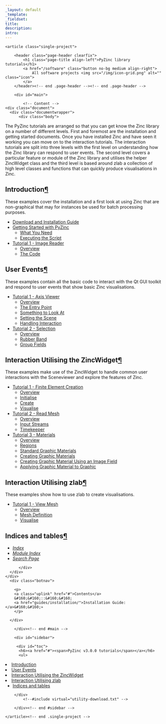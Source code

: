 ```yaml
---
_layout: default
_template: 
_fieldset: 
title: 
description:
intro:
---
```



<!--#include virtual="/inc/header-software.txt" -->

<section id="content" class="container clearfix">

	<article class="single-project">

		<header class="page-header clearfix">
			<h1 class="page-title align-left">PyZinc library tutorials</h1>		
			<a href="/software" class="button no-bg medium align-right">
				All software projects <img src="/img/icon-grid.png" alt="" class="icon">
			</a>			
		</header><!-- end .page-header --><!-- end .page-header -->

		<div id="main">
		
			<!-- Content -->
    <div class="document">
      <div class="documentwrapper">
          <div class="body">
            
  <p>The PyZinc tutorials are arranged so that you can get know the Zinc library on a number of different levels.  First and foremost are the installation and
getting started documents.  Once you have installed Zinc and have seen it working you can move on to the interaction tutorials.  The interaction tutorials
are split into three levels with the first level on understanding how the Zinc library can respond to user events.  The second level covers a particular feature
or module of the Zinc library and utilises the helper ZincWidget class and the third level is based around zlab a collection of high level classes and functions
that can quickly produce visualisations in Zinc.</p>
<div class="section" id="introduction">
<h1>Introduction<a class="headerlink" href="#introduction" title="Permalink to this headline">¶</a></h1>
<p>These examples cover the installation and a first look at using Zinc that are non-graphical
that may for instances be used for batch processing purposes.</p>
<div class="toctree-wrapper compound">
<ul>
<li class="toctree-l1"><a class="reference internal" href="../../download">Download and Installation Guide</a><ul>
</ul>
</li>
<li class="toctree-l1"><a class="reference internal" href="guides/getting-started/">Getting Started with PyZinc</a><ul>
<li class="toctree-l2"><a class="reference internal" href="guides/getting-started/#what-you-need">What You Need</a></li>
<li class="toctree-l2"><a class="reference internal" href="guides/getting-started/#executing-the-script">Executing the Script</a></li>
</ul>
</li>
<li class="toctree-l1"><a class="reference internal" href="image_reader/tutorial/">Tutorial 1 - Image Reader</a><ul>
<li class="toctree-l2"><a class="reference internal" href="image_reader/tutorial/#overview">Overview</a></li>
<li class="toctree-l2"><a class="reference internal" href="image_reader/tutorial/#the-code">The Code</a></li>
</ul>
</li>
</ul>
</div>
</div>
<div class="section" id="user-events">
<h1>User Events<a class="headerlink" href="#user-events" title="Permalink to this headline">¶</a></h1>
<p>These examples contain all the basic code to interact with the Qt GUI toolkit
and respond to user events that show basic Zinc visualisations.</p>
<div class="toctree-wrapper compound">
<ul>
<li class="toctree-l1"><a class="reference internal" href="axis_viewer/tutorial/">Tutorial 1 - Axis Viewer</a><ul>
<li class="toctree-l2"><a class="reference internal" href="axis_viewer/tutorial/#overview">Overview</a></li>
<li class="toctree-l2"><a class="reference internal" href="axis_viewer/tutorial/#the-entry-point">The Entry Point</a></li>
<li class="toctree-l2"><a class="reference internal" href="axis_viewer/tutorial/#something-to-look-at">Something to Look At</a></li>
<li class="toctree-l2"><a class="reference internal" href="axis_viewer/tutorial/#setting-the-scene">Setting the Scene</a></li>
<li class="toctree-l2"><a class="reference internal" href="axis_viewer/tutorial/#handling-interaction">Handling Interaction</a></li>
</ul>
</li>
<li class="toctree-l1"><a class="reference internal" href="selection/tutorial/">Tutorial 2 - Selection</a><ul>
<li class="toctree-l2"><a class="reference internal" href="selection/tutorial/#overview">Overview</a></li>
<li class="toctree-l2"><a class="reference internal" href="selection/tutorial/#rubber-band">Rubber Band</a></li>
<li class="toctree-l2"><a class="reference internal" href="selection/tutorial/#group-fields">Group Fields</a></li>
</ul>
</li>
</ul>
</div>
</div>
<div class="section" id="interaction-utilising-the-zincwidget">
<h1>Interaction Utilising the ZincWidget<a class="headerlink" href="#interaction-utilising-the-zincwidget" title="Permalink to this headline">¶</a></h1>
<p>These examples make use of the ZincWidget to handle common user interactions with the Sceneviewer and
explore the features of Zinc.</p>
<div class="toctree-wrapper compound">
<ul>
<li class="toctree-l1"><a class="reference internal" href="finite_element_creation/tutorial/">Tutorial 1 - Finite Element Creation</a><ul>
<li class="toctree-l2"><a class="reference internal" href="finite_element_creation/tutorial/#overview">Overview</a></li>
<li class="toctree-l2"><a class="reference internal" href="finite_element_creation/tutorial/#initialise">Initialise</a></li>
<li class="toctree-l2"><a class="reference internal" href="finite_element_creation/tutorial/#create">Create</a></li>
<li class="toctree-l2"><a class="reference internal" href="finite_element_creation/tutorial/#visualise">Visualise</a></li>
</ul>
</li>
<li class="toctree-l1"><a class="reference internal" href="read_mesh/tutorial/">Tutorial 2 - Read Mesh</a><ul>
<li class="toctree-l2"><a class="reference internal" href="read_mesh/tutorial/#overview">Overview</a></li>
<li class="toctree-l2"><a class="reference internal" href="read_mesh/tutorial/#input-streams">Input Streams</a></li>
<li class="toctree-l2"><a class="reference internal" href="read_mesh/tutorial/#timekeeper">Timekeeper</a></li>
</ul>
</li>
<li class="toctree-l1"><a class="reference internal" href="materials/tutorial/">Tutorial 3 - Materials</a><ul>
<li class="toctree-l2"><a class="reference internal" href="materials/tutorial/#overview">Overview</a></li>
<li class="toctree-l2"><a class="reference internal" href="materials/tutorial/#regions">Regions</a></li>
<li class="toctree-l2"><a class="reference internal" href="materials/tutorial/#standard-graphic-materials">Standard Graphic Materials</a></li>
<li class="toctree-l2"><a class="reference internal" href="materials/tutorial/#creating-graphic-materials">Creating Graphic Materials</a></li>
<li class="toctree-l2"><a class="reference internal" href="materials/tutorial/#creating-graphic-material-using-an-image-field">Creating Graphic Material Using an Image Field</a></li>
<li class="toctree-l2"><a class="reference internal" href="materials/tutorial/#applying-graphic-material-to-graphic">Applying Graphic Material to Graphic</a></li>
</ul>
</li>
</ul>
</div>
</div>
<div class="section" id="interaction-utilising-zlab">
<h1>Interaction Utilising zlab<a class="headerlink" href="#interaction-utilising-zlab" title="Permalink to this headline">¶</a></h1>
<p>These examples show how to use zlab to create visualisations.</p>
<div class="toctree-wrapper compound">
<ul>
<li class="toctree-l1"><a class="reference internal" href="view_mesh/tutorial/">Tutorial 1 - View Mesh</a><ul>
<li class="toctree-l2"><a class="reference internal" href="view_mesh/tutorial/#overview">Overview</a></li>
<li class="toctree-l2"><a class="reference internal" href="view_mesh/tutorial/#mesh-definition">Mesh Definition</a></li>
<li class="toctree-l2"><a class="reference internal" href="view_mesh/tutorial/#visualise">Visualise</a></li>
</ul>
</li>
</ul>
</div>
<div class="section" id="indices-and-tables">
<h2>Indices and tables<a class="headerlink" href="#indices-and-tables" title="Permalink to this headline">¶</a></h2>
<ul class="simple">
<li><a class="reference internal" href="genindex/"><em>Index</em></a></li>
<li><a class="reference internal" href="py-modindex/"><em>Module Index</em></a></li>
<li><a class="reference internal" href="search/"><em>Search Page</em></a></li>
</ul>
</div>
</div>


          </div>
      </div>
    </div>
      <div class="botnav">
      
        <p>
        <a class="uplink" href="#">Contents</a>
        &#160;&#160;::&#160;&#160;
        <a href="guides/installation/">Installation Guide:</a>&#160;&#160;»
        </p>

      </div>
            
		</div><!-- end #main -->

		<div id="sidebar">
<!--#include virtual="/software/zinclibrary/utility-peer-nav.txt" -->    
         <div id="toc">
          <h6><a href="#"><span>PyZinc v3.0.0 tutorials</span></a></h6>
          <ul>
<li><a class="reference internal" href="#">Introduction</a></li>
<li><a class="reference internal" href="#user-events">User Events</a></li>
<li><a class="reference internal" href="#interaction-utilising-the-zincwidget">Interaction Utilising the ZincWidget</a></li>
<li><a class="reference internal" href="#interaction-utilising-zlab">Interaction Utilising zlab</a><ul>
<li><a class="reference internal" href="#indices-and-tables">Indices and tables</a></li>
</ul>
</li>
</ul>

        </div>
            <!--#include virtual="utility-download.txt" -->

		</div><!-- end #sidebar -->
		
	</article><!-- end .single-project -->
	
</section><!-- end #content -->

<!--#include virtual="/inc/footer.txt" -->
